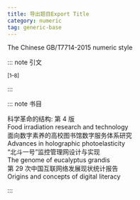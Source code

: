 ```yaml
---
title: 导出题目Export Title
category: numeric
tag: generic-base
---
```


<!-- 此文件由脚本自动生成，请勿手动修改！ -->

The Chinese GB/T7714-2015 numeric style


::: note 引文

<sup>[1–8]</sup>

:::



::: note 书目

  <div class="csl-bib-body">
    <div class="csl-entry">
    <div class="csl-left-margin">科学革命的结构: 第 4 版</div></div>
    <div class="csl-entry">
    <div class="csl-left-margin">Food irradiation research and technology</div></div>
    <div class="csl-entry">
    <div class="csl-left-margin">面向数字素养的高校图书馆数字服务体系研究</div></div>
    <div class="csl-entry">
    <div class="csl-left-margin">Advances in holographic photoelasticity</div></div>
    <div class="csl-entry">
    <div class="csl-left-margin">“北斗一号”监控管理网设计与实现</div></div>
    <div class="csl-entry">
    <div class="csl-left-margin">The genome of eucalyptus grandis</div></div>
    <div class="csl-entry">
    <div class="csl-left-margin">第 29 次中国互联网络发展现状统计报告</div></div>
    <div class="csl-entry">
    <div class="csl-left-margin">Origins and concepts of digital literacy</div></div>
  </div>


:::

<!-- more -->